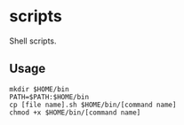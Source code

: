 # scripts

Shell scripts.

## Usage

```shell
mkdir $HOME/bin
PATH=$PATH:$HOME/bin
cp [file name].sh $HOME/bin/[command name]
chmod +x $HOME/bin/[command name]
```
